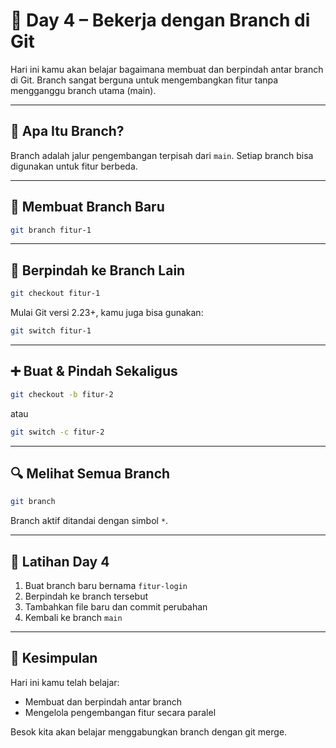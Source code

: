 # 📘 Day 4 – Bekerja dengan Branch di Git

Hari ini kamu akan belajar bagaimana membuat dan berpindah antar branch di Git. Branch sangat berguna untuk mengembangkan fitur tanpa mengganggu branch utama (main).

---

## 🌿 Apa Itu Branch?

Branch adalah jalur pengembangan terpisah dari `main`. Setiap branch bisa digunakan untuk fitur berbeda.

---

## 🔧 Membuat Branch Baru

```bash
git branch fitur-1
```

---

## 🔄 Berpindah ke Branch Lain

```bash
git checkout fitur-1
```

Mulai Git versi 2.23+, kamu juga bisa gunakan:

```bash
git switch fitur-1
```

---

## ➕ Buat & Pindah Sekaligus

```bash
git checkout -b fitur-2
```

atau

```bash
git switch -c fitur-2
```

---

## 🔍 Melihat Semua Branch

```bash
git branch
```

Branch aktif ditandai dengan simbol `*`.

---

## 🧪 Latihan Day 4

1. Buat branch baru bernama `fitur-login`
2. Berpindah ke branch tersebut
3. Tambahkan file baru dan commit perubahan
4. Kembali ke branch `main`

---

## 🏁 Kesimpulan

Hari ini kamu telah belajar:
- Membuat dan berpindah antar branch
- Mengelola pengembangan fitur secara paralel

Besok kita akan belajar menggabungkan branch dengan git merge.
